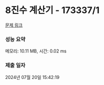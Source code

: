 # 8진수 계산기 - 173337/1 

[문제 링크](https://level.goorm.io/exam/173337/8%EC%A7%84%EC%88%98-%EA%B3%84%EC%82%B0%EA%B8%B0/quiz/1) 

### 성능 요약

메모리: 10.11 MB, 시간: 0.02 ms

### 제출 일자

2024년 07월 20일 15:42:19


